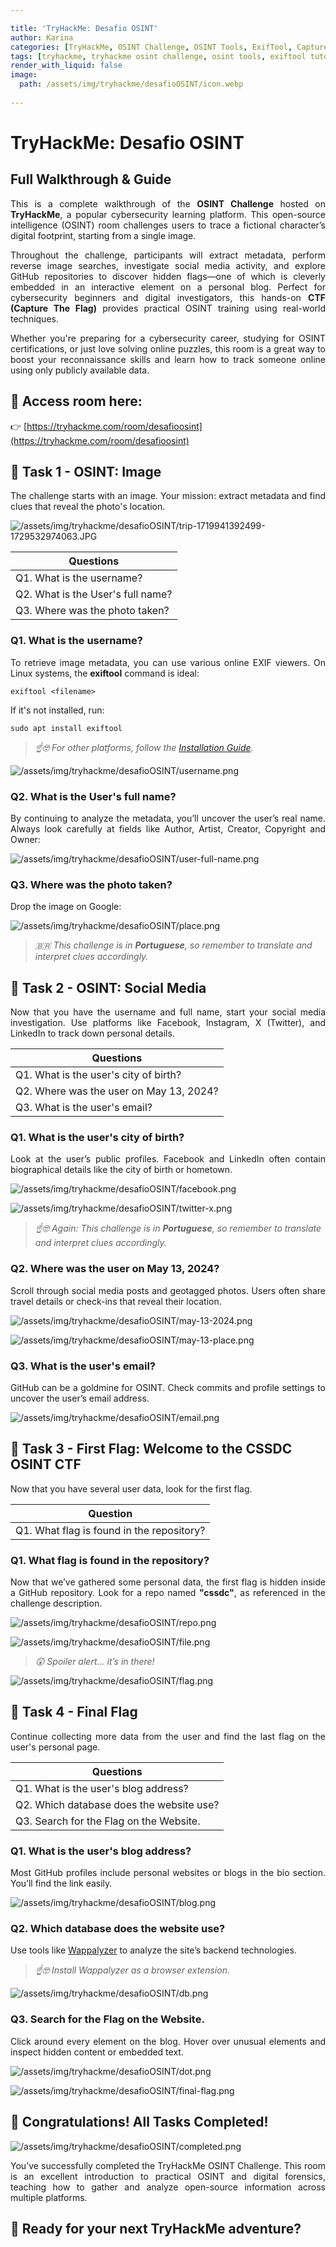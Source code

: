 ```yaml
---

title: 'TryHackMe: Desafio OSINT'
author: Karina
categories: [TryHackMe, OSINT Challenge, OSINT Tools, ExifTool, Capture The Flag, Cybersecurity Training, GitHub OSINT, Social Media OSINT, Facebook Investigation, Red Team Tactics, Offensive Security, Ethical Hacking, CTF Walkthrough, Digital Footprint, Online Reconnaissance, Beginner CTF Guide, TryHackMe Rooms, Kai Nola Sato, nolasatokai]
tags: [tryhackme, tryhackme osint challenge, osint tools, exiftool tutorial, capture the flag, ctf walkthrough, github osint, social media osint, facebook osint, red team, offensive security, ethical hacking, online footprint, digital reconnaissance, beginner ctf, open source intelligence, kai nola sato, nolasatokai, wappalyzer]
render_with_liquid: false
image:
  path: /assets/img/tryhackme/desafioOSINT/icon.webp
  
---
```


# TryHackMe: Desafio OSINT

## Full Walkthrough & Guide

<p style="text-align: justify;"> 
This is a complete walkthrough of the <strong>OSINT Challenge</strong> hosted on <strong>TryHackMe</strong>, a popular cybersecurity learning platform. This open-source intelligence (OSINT) room challenges users to trace a fictional character’s digital footprint, starting from a single image. 
</p> 

<p style="text-align: justify;"> 
Throughout the challenge, participants will extract metadata, perform reverse image searches, investigate social media activity, and explore GitHub repositories to discover hidden flags—one of which is cleverly embedded in an interactive element on a personal blog. Perfect for cybersecurity beginners and digital investigators, this hands-on <strong>CTF (Capture The Flag)</strong> provides practical OSINT training using real-world techniques.
</p> 

<p style="text-align: justify;"> 
Whether you're preparing for a cybersecurity career, studying for OSINT certifications, or just love solving online puzzles, this room is a great way to boost your reconnaissance skills and learn how to track someone online using only publicly available data.
</p>

## 🔗 Access room here: 

👉 [https://tryhackme.com/room/desafioosint](https://tryhackme.com/room/desafioosint)


## 📸 Task 1 - OSINT: Image

<p style="text-align: justify;">
The challenge starts with an image. Your mission: extract metadata and find clues that reveal the photo's location.
</p>

![/assets/img/tryhackme/desafioOSINT/trip-1719941392499-1729532974063.JPG](/assets/img/tryhackme/desafioOSINT/trip-1719941392499-1729532974063.JPG)

|  Questions  |
|-------|
| Q1. What is the username? |
| Q2. What is the User's full name? |
| Q3. Where was the photo taken? |


### Q1. What is the username?

<p style="text-align: justify;">
To retrieve image metadata, you can use various online EXIF viewers. On Linux systems, the <strong>exiftool</strong> command is ideal: 
</p>

```console
exiftool <filename>
```

<p style="text-align: justify;"> If it's not installed, run: </p>

```console
sudo apt install exiftool
```

> _☝️🤓 For other platforms, follow the [Installation Guide](https://exiftool.org/install.html)._

![/assets/img/tryhackme/desafioOSINT/username.png](/assets/img/tryhackme/desafioOSINT/username.png)

### Q2. What is the User's full name?

<p style="text-align: justify;">
By continuing to analyze the metadata, you’ll uncover the user’s real name. Always look carefully at fields like Author, Artist, Creator, Copyright and Owner: 
</p>

![/assets/img/tryhackme/desafioOSINT/user-full-name.png](/assets/img/tryhackme/desafioOSINT/user-full-name.png)

### Q3. Where was the photo taken?

<p style="text-align: justify;">
Drop the image on Google:
</p>

![/assets/img/tryhackme/desafioOSINT/place.png](/assets/img/tryhackme/desafioOSINT/place.png)

> _🇧🇷 This challenge is in **Portuguese**, so remember to translate and interpret clues accordingly._


## 📱 Task 2 - OSINT: Social Media

<p style="text-align: justify;">
Now that you have the username and full name, start your social media investigation. Use platforms like Facebook, Instagram, X (Twitter), and LinkedIn to track down personal details. 
</p>

|  Questions  |
|-------|
| Q1. What is the user's city of birth? |
| Q2. Where was the user on May 13, 2024? |
| Q3. What is the user's email? |


### Q1. What is the user's city of birth?

<p style="text-align: justify;">
Look at the user’s public profiles. Facebook and LinkedIn often contain biographical details like the city of birth or hometown.
</p>

![/assets/img/tryhackme/desafioOSINT/facebook.png](/assets/img/tryhackme/desafioOSINT/facebook.png) 

![/assets/img/tryhackme/desafioOSINT/twitter-x.png](/assets/img/tryhackme/desafioOSINT/twitter-x.png) 

> _☝️🤓 Again: This challenge is in **Portuguese**, so remember to translate and interpret clues accordingly._

### Q2. Where was the user on May 13, 2024?

<p style="text-align: justify;">
Scroll through social media posts and geotagged photos. Users often share travel details or check-ins that reveal their location.
</p>

![/assets/img/tryhackme/desafioOSINT/may-13-2024.png](/assets/img/tryhackme/desafioOSINT/may-13-2024.png)

![/assets/img/tryhackme/desafioOSINT/may-13-place.png](/assets/img/tryhackme/desafioOSINT/may-13-place.png)

### Q3. What is the user's email?

<p style="text-align: justify;">
GitHub can be a goldmine for OSINT. Check commits and profile settings to uncover the user’s email address.
</p>

![/assets/img/tryhackme/desafioOSINT/email.png](/assets/img/tryhackme/desafioOSINT/email.png)

## 🚩 Task 3 - First Flag: Welcome to the CSSDC OSINT CTF

<p style="text-align: justify;">
Now that you have several user data, look for the first flag.
</p>

|  Question  |
|-------|
| Q1. What flag is found in the repository? |


### Q1. What flag is found in the repository? 

<p style="text-align: justify;">
Now that we’ve gathered some personal data, the first flag is hidden inside a GitHub repository. Look for a repo named <strong>"cssdc"</strong>, as referenced in the challenge description.
</p>

![/assets/img/tryhackme/desafioOSINT/repo.png](/assets/img/tryhackme/desafioOSINT/repo.png) 

![/assets/img/tryhackme/desafioOSINT/file.png](/assets/img/tryhackme/desafioOSINT/file.png) 

> _😲 Spoiler alert... it’s in there!_

![/assets/img/tryhackme/desafioOSINT/flag.png](/assets/img/tryhackme/desafioOSINT/flag.png) 

## 🏁 Task 4 - Final Flag

<p style="text-align: justify;">
Continue collecting more data from the user and find the last flag on the user's personal page.
</p>

|  Questions  |
|-------|
| Q1. What is the user's blog address? |
| Q2. Which database does the website use? |
| Q3. Search for the Flag on the Website. |

### Q1. What is the user's blog address?

<p style="text-align: justify;">
Most GitHub profiles include personal websites or blogs in the bio section. You’ll find the link easily.
</p>

![/assets/img/tryhackme/desafioOSINT/blog.png](/assets/img/tryhackme/desafioOSINT/blog.png) 

### Q2. Which database does the website use?

Use tools like [Wappalyzer](https://www.wappalyzer.com/) to analyze the site’s backend technologies.

> _☝️🤓 Install Wappalyzer as a browser extension._

![/assets/img/tryhackme/desafioOSINT/db.png](/assets/img/tryhackme/desafioOSINT/db.png)

### Q3. Search for the Flag on the Website.

<p style="text-align: justify;">
Click around every element on the blog. Hover over unusual elements and inspect hidden content or embedded text.
</p>

![/assets/img/tryhackme/desafioOSINT/dot.png](/assets/img/tryhackme/desafioOSINT/dot.png)

![/assets/img/tryhackme/desafioOSINT/final-flag.png](/assets/img/tryhackme/desafioOSINT/final-flag.png)

## 🎉 Congratulations! All Tasks Completed!

![/assets/img/tryhackme/desafioOSINT/completed.png](/assets/img/tryhackme/desafioOSINT/completed.png)

<p style="text-align: justify;">
You’ve successfully completed the TryHackMe OSINT Challenge. This room is an excellent introduction to practical OSINT and digital forensics, teaching how to gather and analyze open-source information across multiple platforms.
</p>

## 🚩 Ready for your next TryHackMe adventure?